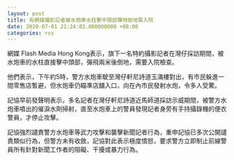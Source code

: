 ```yaml
---
layout: post
title: 有網媒攝影記者被水炮車水柱擊中頭部彈飛倒地需入院
date: 2020-07-01 22:24:03.000000000 +08:00
categories: rss
---
```


網媒 Flash Media Hong Kong表示，旗下一名特約攝影記者在灣仔採訪期間，被水炮車的水柱直接擊中頭部，彈飛兩米後倒地，需要入院檢查。

他們表示，下午約5時，警方水炮車駛至灣仔軒尼詩道玉滿樓對出，有市民躲進一間零售店暫避，但水炮車仍瞄準店舖入口，向在內市民發射水炮，令多人受驚。

記協早前發聲明表示，多名記者在灣仔軒尼詩道近馬師道採訪示威期間，被警方水炮車噴出的催淚水劑掃射，直至水炮車上的警員發現記者身旁有手持攝錄機的便衣警員，才停止攻擊。

記協強烈譴責警方水炮車等武力攻擊和襲擊新聞記者行為，重申記協已多次公開譴責類似行為，但警方未有收斂，記協對此表示極度憤怒，要求警方立即制止前線警員所有針對新聞工作者的阻礙、干擾或暴力行為。
